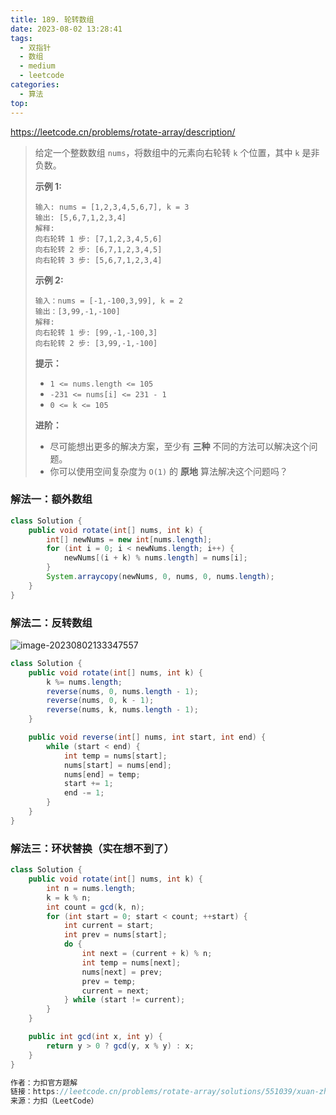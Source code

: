 ```yaml
---
title: 189. 轮转数组
date: 2023-08-02 13:28:41
tags:
  - 双指针
  - 数组
  - medium
  - leetcode
categories:
  - 算法
top:
---
```


https://leetcode.cn/problems/rotate-array/description/

<!-- more -->

> 给定一个整数数组 `nums`，将数组中的元素向右轮转 `k` 个位置，其中 `k` 是非负数。
>
>  
>
> **示例 1:**
>
> ```
> 输入: nums = [1,2,3,4,5,6,7], k = 3
> 输出: [5,6,7,1,2,3,4]
> 解释:
> 向右轮转 1 步: [7,1,2,3,4,5,6]
> 向右轮转 2 步: [6,7,1,2,3,4,5]
> 向右轮转 3 步: [5,6,7,1,2,3,4]
> ```
>
> **示例 2:**
>
> ```
> 输入：nums = [-1,-100,3,99], k = 2
> 输出：[3,99,-1,-100]
> 解释: 
> 向右轮转 1 步: [99,-1,-100,3]
> 向右轮转 2 步: [3,99,-1,-100]
> ```
>
>  
>
> **提示：**
>
> - `1 <= nums.length <= 105`
> - `-231 <= nums[i] <= 231 - 1`
> - `0 <= k <= 105`
>
>  
>
> **进阶：**
>
> - 尽可能想出更多的解决方案，至少有 **三种** 不同的方法可以解决这个问题。
> - 你可以使用空间复杂度为 `O(1)` 的 **原地** 算法解决这个问题吗？

### 解法一：额外数组

```java
class Solution {
    public void rotate(int[] nums, int k) {
        int[] newNums = new int[nums.length];
        for (int i = 0; i < newNums.length; i++) {
            newNums[(i + k) % nums.length] = nums[i];
        }
        System.arraycopy(newNums, 0, nums, 0, nums.length);
    }
}
```

### 解法二：反转数组

![image-20230802133347557](https://images.orkva.com/images/2023/08/02/image-20230802133347557.png)

```java
class Solution {
    public void rotate(int[] nums, int k) {
        k %= nums.length;
        reverse(nums, 0, nums.length - 1);
        reverse(nums, 0, k - 1);
        reverse(nums, k, nums.length - 1);
    }

    public void reverse(int[] nums, int start, int end) {
        while (start < end) {
            int temp = nums[start];
            nums[start] = nums[end];
            nums[end] = temp;
            start += 1;
            end -= 1;
        }
    }
}
```

### 解法三：环状替换（实在想不到了）

```java
class Solution {
    public void rotate(int[] nums, int k) {
        int n = nums.length;
        k = k % n;
        int count = gcd(k, n);
        for (int start = 0; start < count; ++start) {
            int current = start;
            int prev = nums[start];
            do {
                int next = (current + k) % n;
                int temp = nums[next];
                nums[next] = prev;
                prev = temp;
                current = next;
            } while (start != current);
        }
    }

    public int gcd(int x, int y) {
        return y > 0 ? gcd(y, x % y) : x;
    }
}

作者：力扣官方题解
链接：https://leetcode.cn/problems/rotate-array/solutions/551039/xuan-zhuan-shu-zu-by-leetcode-solution-nipk/
来源：力扣（LeetCode）
```
